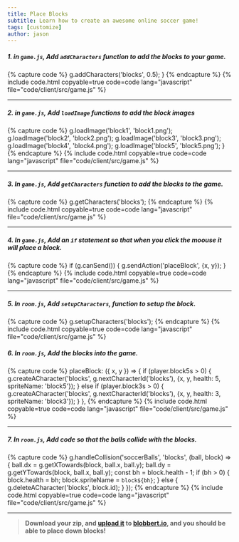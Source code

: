 ```yaml
---
title: Place Blocks
subtitle: Learn how to create an awesome online soccer game!
tags: [customize]
author: jason
---
```


##### 1. in `game.js`, Add `addCharacters` function to add the blocks to your game.
{% capture code %}
	g.addCharacters('blocks', 0.5);
}
{% endcapture %}
{% include code.html copyable=true code=code lang="javascript" file="code/client/src/game.js" %}

<hr class="uk-margin-medium">

##### 2. in `game.js`, Add `loadImage` functions to add the block images

{% capture code %}
	g.loadImage('block1', 'block1.png');
	g.loadImage('block2', 'block2.png');
	g.loadImage('block3', 'block3.png');
	g.loadImage('block4', 'block4.png');
	g.loadImage('block5', 'block5.png');
}
{% endcapture %}
{% include code.html copyable=true code=code lang="javascript" file="code/client/src/game.js" %}

<hr class="uk-margin-medium">

##### 3. In `game.js`, Add `getCharacters` function to add the blocks to the game.

{% capture code %}
g.getCharacters('blocks');
{% endcapture %}
{% include code.html copyable=true code=code lang="javascript" file="code/client/src/game.js" %}

<hr class="uk-margin-medium">

##### 4. In `game.js`, Add an `if` statement so that when you click the moouse it will place a block.

{% capture code %}
if (g.canSend()) {
		g.sendAction('placeBlock', {x, y});
	}
{% endcapture %}
{% include code.html copyable=true code=code lang="javascript" file="code/client/src/game.js" %}

<hr class="uk-margin-medium">

##### 5. In `room.js`, Add `setupCharacters`, function to setup the block.

{% capture code %}
g.setupCharacters('blocks');
{% endcapture %}
{% include code.html copyable=true code=code lang="javascript" file="code/client/src/game.js" %}

##### 6. In `room.js`, Add the blocks into the game.

{% capture code %}
	placeBlock: ({ x, y }) => {
		if (player.block5s > 0) {
			g.createACharacter('blocks', g.nextCharacterId('blocks'),
				{x, y, health: 5, spriteName: 'block5'});
		} else if (player.block3s > 0) {
			g.createACharacter('blocks', g.nextCharacterId('blocks'),
				{x, y, health: 3, spriteName: 'block3'});
		}
	},
{% endcapture %}
{% include code.html copyable=true code=code lang="javascript" file="code/client/src/game.js" %}

<hr class="uk-margin-medium">

##### 7. In `room.js`, Add code so that the balls collide with the blocks.

{% capture code %}
	g.handleCollision('soccerBalls', 'blocks', (ball, block) => {
		ball.dx = g.getXTowards(block, ball.x, ball.y);
		ball.dy = g.getYTowards(block, ball.x, ball.y);
		const bh = block.health - 1;
		if (bh > 0) {
			block.health = bh;
			block.spriteName = `block${bh}`;
		} else {
			g.deleteACharacter('blocks', block.id);
		}
	});
{% endcapture %}
{% include code.html copyable=true code=code lang="javascript" file="code/client/src/game.js" %}

<hr class="uk-margin-medium">

> **Download your zip, and [upload it](/tutorials/uploadtoserver/) to [blobbert.io](https://blobbert.io/), and you should be able to place down blocks!**
